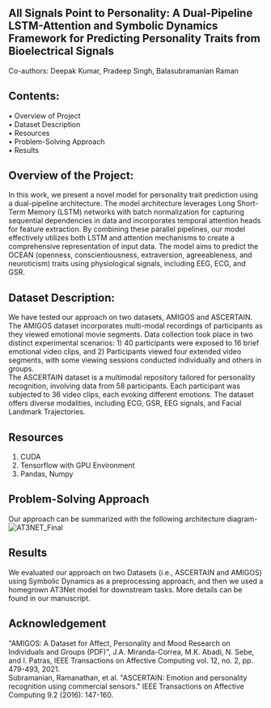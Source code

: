 ## All Signals Point to Personality: A Dual-Pipeline LSTM-Attention and Symbolic Dynamics Framework for Predicting Personality Traits from Bioelectrical Signals

Co-authors: Deepak Kumar, Pradeep Singh, Balasubramanian Raman

## Contents:
•	Overview of Project \
•	Dataset Description \
•	Resources  \
•	Problem-Solving Approach \
•	Results  

## Overview of the Project:
In this work, we present a novel model for personality trait prediction using a dual-pipeline architecture. The model architecture leverages Long Short-Term Memory (LSTM) networks with batch normalization for capturing sequential dependencies in data and incorporates temporal attention heads for feature extraction. By combining these parallel pipelines, our model effectively utilizes both LSTM and attention mechanisms to create a comprehensive representation of input data. The model aims to predict the OCEAN (openness, conscientiousness, extraversion, agreeableness, and neuroticism) traits using physiological signals, including EEG, ECG, and GSR.

## Dataset Description:
We have tested our approach on two datasets, AMIGOS and ASCERTAIN. \
The AMIGOS dataset incorporates multi-modal recordings of participants as they viewed emotional movie segments. Data collection took place in two distinct experimental scenarios: 1) 40 participants were exposed to 16 brief emotional video clips, and 2) Participants viewed four extended video segments, with some viewing sessions conducted individually and others in groups. \
The ASCERTAIN dataset is a multimodal repository tailored for personality recognition, involving data from 58 participants. Each participant was subjected to 36 video clips, each evoking different emotions. The dataset offers diverse modalities, including ECG, GSR, EEG signals, and Facial Landmark Trajectories.

## Resources
1. CUDA
2. Tensorflow with GPU Environment
3. Pandas, Numpy

## Problem-Solving Approach 
Our approach can be summarized with the following architecture diagram-
![AT3NET_Final](https://github.com/deepakkumar-iitr/AT3NET/assets/107170220/9723394e-6fdd-4334-ab40-4b0cac852dd2)

## Results
We evaluated our approach on two Datasets (i.e., ASCERTAIN and AMIGOS) using Symbolic Dynamics as a preprocessing approach, and then we used a homegrown AT3Net model for downstream tasks. More details can be found in our manuscript. 

## Acknowledgement
"AMIGOS: A Dataset for Affect, Personality and Mood Research on Individuals and Groups (PDF)", J.A. Miranda-Correa, M.K. Abadi, N. Sebe, and I. Patras, IEEE Transactions on Affective Computing vol. 12, no. 2, pp. 479-493, 2021. \
Subramanian, Ramanathan, et al. "ASCERTAIN: Emotion and personality recognition using commercial sensors." IEEE Transactions on Affective Computing 9.2 (2016): 147-160.
